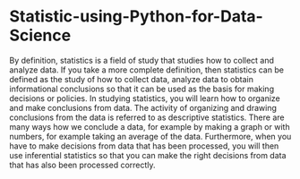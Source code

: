 # Statistic-using-Python-for-Data-Science
By definition, statistics is a field of study that studies how to collect and analyze data. If you take a more complete definition, then statistics can be defined as the study of how to collect data, analyze data to obtain informational conclusions so that it can be used as the basis for making decisions or policies. In studying statistics, you will learn how to organize and make conclusions from data. The activity of organizing and drawing conclusions from the data is referred to as descriptive statistics. There are many ways how we conclude a data, for example by making a graph or with numbers, for example taking an average of the data. Furthermore, when you have to make decisions from data that has been processed, you will then use inferential statistics so that you can make the right decisions from data that has also been processed correctly.
